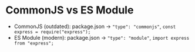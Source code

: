 # CommonJS vs ES Module

- CommonJS (outdated): package.json -> `"type": "commonjs"`,
  `const express = require("express");`
- ES Module (modern): package.json -> `"type": "module"`,
  `import express from "express";`
